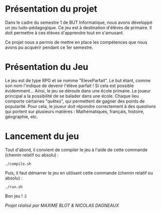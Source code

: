 # Présentation du projet
Dans le cadre du semestre 1 de BUT Informatique, nous avons développé un jeu ludo-pédagogique.
Ce jeu est à destination d'élèves de primaire. Il doit permettre à ces élèves d'apprendre tout en s'amusant.

Ce projet nous a permis de mettre en place les compétences que nous avons pu acquérir pendant ce 1er semestre.

# Présentation du Jeu
Le jeu est de type RPG et se nomme "EleveParfait". Le but étant, comme son nom l'indique de devenir l'élève parfait ! Si cela est possible évidemment...
Ainsi, le jeu se déroule dans une école primaire. Le joueur principal a la possibilité de se balader dans une école. Chaque lieu comporte certaines "quêtes", qui permettent de gagner des points de popularité. Pour cela, le joueur doit répondre correctement à des questions qui portent sur plusieurs matières : Mathématiques, français, histoire, géographie, etc.

# Lancement du jeu

Tout d'abord, il convient de compiler le jeu à l'aide de cette commande (chemin relatif ou absolu) :

```
./compile.sh
```

Puis, il faut démarrer le jeu en utilisant cette commande (chemin relatif ou absolu) :

```
./run.sh
```

Bon jeu ! :)

*Projet réalisé par MAXIME BLOT & NICOLAS DAGNEAUX*
